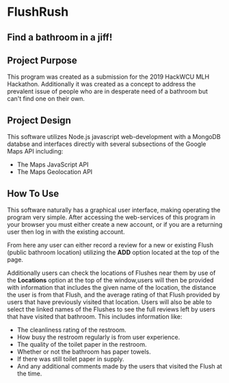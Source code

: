 # FlushRush
## Find a bathroom in a jiff!


## Project Purpose
This program was created as a submission for the 2019 HackWCU MLH Hackathon. Additionally it was created as a concept to address the prevalent issue of people who are in desperate need of a bathroom but can't find one on their own.

## Project Design
This software utilizes Node.js javascript web-development with a MongoDB databse and interfaces directly with several subsections of the Google Maps API including:
* The Maps JavaScript API
* The Maps Geolocation API

## How To Use
This software naturally has a graphical user interface, making operating the program very simple.
After accessing the web-services of this program in your browser you must either create a new account, or if you are a returning user then log in with the existing account. 

From here any user can either record a review for a new or existing Flush (public bathroom location) utilizing the **ADD** option located at the top of the page. 

Additionally users can check the locations of Flushes near them by use of the **Locations** option at the top of the window,users will then be provided with information that includes the given name of the location, the distance the user is from that Flush, and the average rating of that Flush provided by users that have previously visited that location. Users will also be able to select the linked names of the Flushes to see the full reviews left by users that have visited that bathroom. 
This includes information like:
* The cleanliness rating of the restroom.
* How busy the restroom regularly is from user experience.
* The quality of the toilet paper in the restroom.
* Whether or not the bathroom has paper towels.
* If there was still toilet paper in supply.
* And any additional comments made by the users that visited the Flush at the time. 
